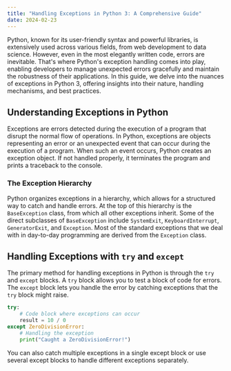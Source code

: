 ```yaml
---
title: "Handling Exceptions in Python 3: A Comprehensive Guide"
date: 2024-02-23
---
```


Python, known for its user-friendly syntax and powerful libraries, is extensively used across various fields, from web development to data science. However, even in the most elegantly written code, errors are inevitable. That's where Python's exception handling comes into play, enabling developers to manage unexpected errors gracefully and maintain the robustness of their applications. In this guide, we delve into the nuances of exceptions in Python 3, offering insights into their nature, handling mechanisms, and best practices.

## Understanding Exceptions in Python

Exceptions are errors detected during the execution of a program that disrupt the normal flow of operations. In Python, exceptions are objects representing an error or an unexpected event that can occur during the execution of a program. When such an event occurs, Python creates an exception object. If not handled properly, it terminates the program and prints a traceback to the console.

### The Exception Hierarchy

Python organizes exceptions in a hierarchy, which allows for a structured way to catch and handle errors. At the top of this hierarchy is the `BaseException` class, from which all other exceptions inherit. Some of the direct subclasses of `BaseException` include `SystemExit`, `KeyboardInterrupt`, `GeneratorExit`, and `Exception`. Most of the standard exceptions that we deal with in day-to-day programming are derived from the `Exception` class.

## Handling Exceptions with `try` and `except`

The primary method for handling exceptions in Python is through the `try` and `except` blocks. A `try` block allows you to test a block of code for errors. The `except` block lets you handle the error by catching exceptions that the `try` block might raise.

```python
try:
    # Code block where exceptions can occur
    result = 10 / 0
except ZeroDivisionError:
    # Handling the exception
    print("Caught a ZeroDivisionError!")
```

You can also catch multiple exceptions in a single except block or use several except blocks to handle different exceptions separately.